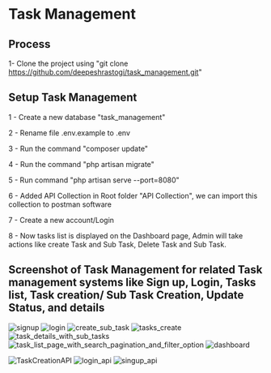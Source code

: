 # Task Management

## Process

1- Clone the project using "git clone https://github.com/deepeshrastogi/task_management.git"

## Setup Task Management
1 - Create a new database "task_management"

2 - Rename file .env.example to .env

3 - Run the command "composer update"

4 - Run the command "php artisan migrate"

5 - Run command "php artisan serve --port=8080"

6 - Added API Collection in Root folder "API Collection", we can import this collection to postman software

7 - Create a new account/Login

8 - Now tasks list is displayed on the Dashboard page, Admin will take actions like create Task and Sub Task, Delete Task and Sub Task.

## Screenshot of Task Management for related Task management systems like Sign up, Login, Tasks list, Task creation/ Sub Task Creation, Update Status, and details

![signup](https://github.com/deepeshrastogi/task_management/assets/38438355/b55ea244-50d3-4349-a5bc-c1636a5dafba)
![login](https://github.com/deepeshrastogi/task_management/assets/38438355/1832ed41-727e-4093-be1e-3d2e47f29c52)
![create_sub_task](https://github.com/deepeshrastogi/task_management/assets/38438355/880595da-be92-4fd9-9f2e-a1e7c273703f)
![tasks_create](https://github.com/deepeshrastogi/task_management/assets/38438355/171d11ed-7382-479c-b4bd-c92d8af700c5)
![task_details_with_sub_tasks](https://github.com/deepeshrastogi/task_management/assets/38438355/ed18e2ae-c78d-401e-9ccb-cfa7a9aae87d)
![task_list_page_with_search_pagination_and_filter_option](https://github.com/deepeshrastogi/task_management/assets/38438355/767eb4a1-da9f-45d1-a16b-e292f10001a0)
![dashboard](https://github.com/deepeshrastogi/task_management/assets/38438355/058adb2b-686b-421c-9374-6d9857a1b8c6)


![TaskCreationAPI](https://github.com/deepeshrastogi/task_management/assets/38438355/2b50aff8-9f43-4ca4-9faa-92e43a6eeac2)
![login_api](https://github.com/deepeshrastogi/task_management/assets/38438355/d36d6990-43a5-46ee-874b-327841279392)
![singup_api](https://github.com/deepeshrastogi/task_management/assets/38438355/0fb5abe3-c785-4b50-bafc-6bf08b2fbb9e)
